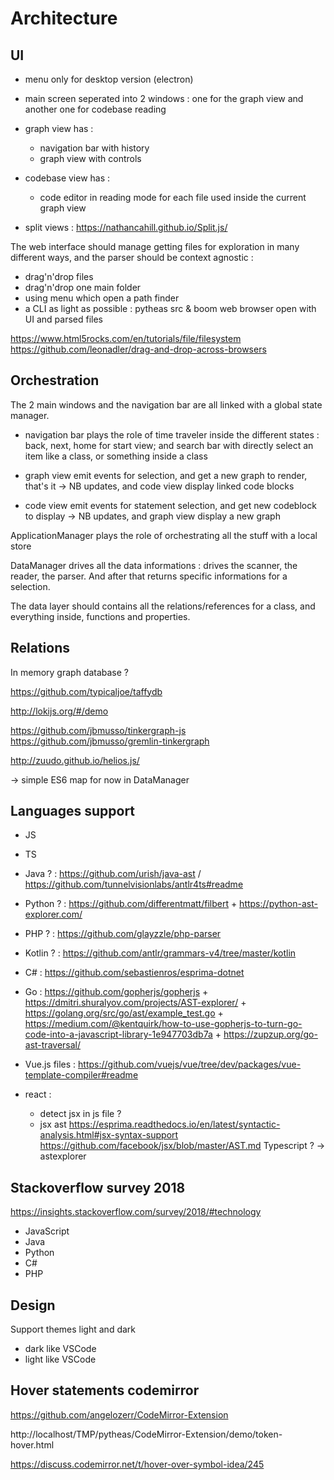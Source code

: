 # Architecture

## UI

-   menu only for desktop version (electron)

-   main screen seperated into 2 windows : one for the graph view and another one for codebase reading

-   graph view has :

    -   navigation bar with history
    -   graph view with controls

-   codebase view has :

    -   code editor in reading mode for each file used inside the current graph view

-   split views : https://nathancahill.github.io/Split.js/

The web interface should manage getting files for exploration in many different ways, and the parser should be context agnostic :

-   drag'n'drop files
-   drag'n'drop one main folder
-   using menu which open a path finder
-   a CLI as light as possible : pytheas src & boom web browser open with UI and parsed files

https://www.html5rocks.com/en/tutorials/file/filesystem
https://github.com/leonadler/drag-and-drop-across-browsers

## Orchestration

The 2 main windows and the navigation bar are all linked with a global state manager.

-   navigation bar plays the role of time traveler inside the different states : back, next, home for start view; and search bar with directly select an item like a class, or something inside a class

-   graph view emit events for selection, and get a new graph to render, that's it -> NB updates, and code view display linked code blocks

-   code view emit events for statement selection, and get new codeblock to display -> NB updates, and graph view display a new graph

ApplicationManager plays the role of orchestrating all the stuff with a local store

DataManager drives all the data informations : drives the scanner, the reader, the parser. And after that returns specific informations for a selection.

The data layer should contains all the relations/references for a class, and everything inside, functions and properties.

## Relations

In memory graph database ?

https://github.com/typicaljoe/taffydb

http://lokijs.org/#/demo

https://github.com/jbmusso/tinkergraph-js
https://github.com/jbmusso/gremlin-tinkergraph

http://zuudo.github.io/helios.js/

-> simple ES6 map for now in DataManager

## Languages support

-   JS
-   TS
-   Java ? : https://github.com/urish/java-ast / https://github.com/tunnelvisionlabs/antlr4ts#readme
-   Python ? : https://github.com/differentmatt/filbert + https://python-ast-explorer.com/
-   PHP ? : https://github.com/glayzzle/php-parser
-   Kotlin ? : https://github.com/antlr/grammars-v4/tree/master/kotlin
-   C# : https://github.com/sebastienros/esprima-dotnet
-   Go : https://github.com/gopherjs/gopherjs + https://dmitri.shuralyov.com/projects/AST-explorer/ + https://golang.org/src/go/ast/example_test.go + https://medium.com/@kentquirk/how-to-use-gopherjs-to-turn-go-code-into-a-javascript-library-1e947703db7a + https://zupzup.org/go-ast-traversal/

-   Vue.js files : https://github.com/vuejs/vue/tree/dev/packages/vue-template-compiler#readme
-   react :
    -   detect jsx in js file ?
    -   jsx ast
        https://esprima.readthedocs.io/en/latest/syntactic-analysis.html#jsx-syntax-support
        https://github.com/facebook/jsx/blob/master/AST.md
        Typescript ? -> astexplorer

## Stackoverflow survey 2018

https://insights.stackoverflow.com/survey/2018/#technology

-   JavaScript
-   Java
-   Python
-   C#
-   PHP

## Design

Support themes light and dark

-   dark like VSCode
-   light like VSCode

## Hover statements codemirror

https://github.com/angelozerr/CodeMirror-Extension

http://localhost/TMP/pytheas/CodeMirror-Extension/demo/token-hover.html

https://discuss.codemirror.net/t/hover-over-symbol-idea/245
